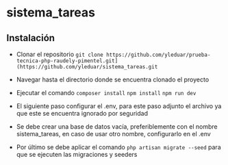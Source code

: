 # sistema_tareas

## Instalación

- Clonar el repositorio ``git clone https://github.com/yleduar/prueba-tecnica-php-raudely-pimentel.git](https://github.com/yleduar/sistema_tareas.git``
- Navegar hasta el directorio donde se encuentra clonado el proyecto
- Ejecutar el comando
  ``composer install``
  ``npm install``
  ``npm run dev``

- El siguiente paso configurar el .env, para este paso adjunto el archivo ya que este se encuentra ignorado por seguridad

- Se debe crear una base de datos vacía, preferiblemente con el nombre sistema_tareas, en caso de usar otro nombre, configurarlo en el .env

- Por último se debe aplicar el comando ``php artisan migrate --seed`` para que se ejecuten las migraciones y seeders
  
